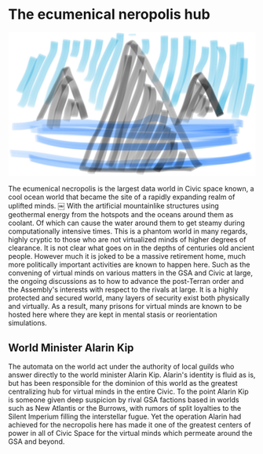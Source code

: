 # The ecumenical neropolis hub

![Dead Computer World](/Stellar_Abyss_Setting_Bible/Photo_Directory/Necropolis.JPG "Dead Computer World")

The ecumenical necropolis is the largest data world in Civic space known, a cool ocean world that became the site of a rapidly expanding realm of uplifted minds.
￼
With the artificial mountainlike structures using geothermal energy from the hotspots and the oceans around them as coolant.  Of which can cause the water around them to get steamy during computationally intensive times.  This is a phantom world in many regards, highly cryptic to those who are not virtualized minds of higher degrees of clearance.  It is not clear what goes on in the depths of centuries old ancient people.  However much it is joked to be a massive retirement home, much more politically important activities are known to happen here.  Such as the convening of virtual minds on various matters in the GSA and Civic at large, the ongoing discussions as to how to advance the post-Terran order and the Assembly's interests with respect to the rivals at large.  It is a highly protected and secured world, many layers of security exist both physically and virtually.  As a result, many prisons for virtual minds are known to be hosted here where they are kept in mental stasis or reorientation simulations.  

## World Minister Alarin Kip

The automata on the world act under the authority of local guilds who answer directly to the world minister Alarin Kip.  Alarin's identity is fluid as is, but has been responsible for the dominion of this world as the greatest centralizing hub for virtual minds in the entire Civic.  To the point Alarin Kip is someone given deep suspicion by rival GSA factions based in worlds such as New Atlantis or the Burrows, with rumors of split loyalties to the Silent Imperium filling the interstellar fugue.  Yet the operation Alarin had achieved for the necropolis here has made it one of the greatest centers of power in all of Civic Space for the virtual minds which permeate around the GSA and beyond.
